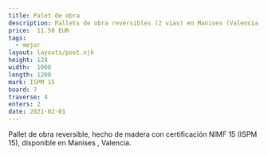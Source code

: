 ```yaml
---
title: Palet de obra
description: Pallets de obra reversibles (2 vias) en Manises (Valencia)
price:	11.50 EUR
tags:
  - mejor
layout: layouts/post.njk
height:	124
width:	1000
length:	1200
mark: ISPM 15
board: 7
traverse: 4
enters: 2
date: 2021-02-01
---
```


Pallet de obra reversible, hecho de madera con certificación NIMF 15 (ISPM 15), disponible en Manises , Valencia.
